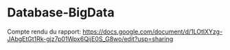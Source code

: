# Database-BigData
Compte rendu du rapport: https://docs.google.com/document/d/1LOtlXYzg-JAbgEtGt1Rk-gjz7p01Wpx6QijE0S_G8wo/edit?usp=sharing
